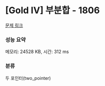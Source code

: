 # [Gold IV] 부분합 - 1806 

[문제 링크](https://www.acmicpc.net/problem/1806) 

### 성능 요약

메모리: 24528 KB, 시간: 312 ms

### 분류

두 포인터(two_pointer)

